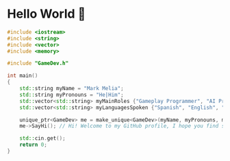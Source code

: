 # Hello World 👋

<!---
/*
class GameDev
{
public:
    GameDev(std::string name,
            std::string pronouns,
            std::vector<std::string> mainRoles,
            std::vector<std::string> languagesSpoken) :
        name(name), pronouns(pronouns), mainRoles(mainRoles), languagesSpoken(languagesSpoken)
    {
    }

    void SayHi()
    {
        std::cout << "Hi! Welcome to my GitHub profile, I hope you find some of my work interesting!" << std::endl;
    }

private:
    std::string name;
    std::string pronouns;
    std::vector<std::string> mainRoles;
    std::vector<std::string> languagesSpoken;
}
*/
-->

```c++
#include <iostream>
#include <string>
#include <vector>
#include <memory>

#include "GameDev.h"

int main()
{
    std::string myName = "Mark Melia";
    std::string myPronouns = "He|Him";
    std::vector<std::string> myMainRoles {"Gameplay Programmer", "AI Programmer", "Game Designer"};
    std::vector<std::string> myLanguagesSpoken {"Spanish", "English", "Catalan", "French"};

    unique_ptr<GameDev> me = make_unique<GameDev>(myName, myPronouns, myMainRoles, myLanguagesSpoken);
    me->SayHi(); // Hi! Welcome to my GitHub profile, I hope you find some of my work interesting!

    std::cin.get();
    return 0;
}
```
